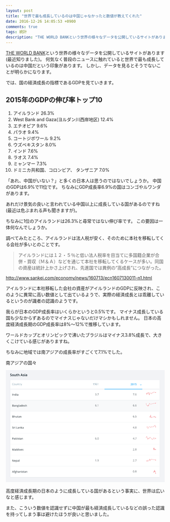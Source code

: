 ```yaml
---
layout: post
title: "世界で最も成長しているのは中国じゃなかったと数値が教えてくれた"
date: 2016-12-26 14:05:53 +0900
comments: true
tags: 統計
description: "THE WORLD BANKという世界の様々なデータを公開しているサイトがあります(最近知りました)。何気なく普段のニュースに触れていると世界で成長しているのは中国だという印象があります。しかし、データを見るとそうでないことが明らかになります。"
---
```


[THE WORLD BANK](http://data.worldbank.org/)という世界の様々なデータを公開しているサイトがあります(最近知りました)。
何気なく普段のニュースに触れていると世界で最も成長しているのは中国だという印象があります。
しかし、データを見るとそうでないことが明らかになります。

では、国の経済成長の指標であるGDPを見ていきます。

## 2015年のGDPの伸び率トップ10

1. アイルランド 26.3%
1. West Bank and Gaza(ヨルダン川西岸地区) 12.4%
1. エチオピア 9.6%
1. パラオ 9.4%
1. コートジボワール 9.2%
1. ウズベキスタン 8.0%
1. インド 7.6%
1. ラオス 7.4%
1. ミャンマー 7.3%
1. ドミニカ共和国、コロンビア、 タンザニア 7.0%

「あれ、中国がいない？」と多くの日本人は思うのではないでしょうか。
中国のGDPは6.9%で11位です。
ちなみにGDP成長率6.9%の国はコンゴやルワンダがあります。

あれだけ景気の良いと言われている中国以上に成長している国があるのですね(最近は危ぶまれる声も聞きますが)。

ちなみに1位のアイルランドは26.3%と尋常ではない伸び率です。
この要因は一体何なんでしょうか。

調べてみたところ、アイルランドは法人税が安く、そのために本社を移転してくる会社が多いとのことです。

> アイルランドには１２・５％と低い法人税率を目当てに多国籍企業が合併・買収（Ｍ＆Ａ）などを通じて本社を移転してくるケースが多い。同国の資産は統計上かさ上げされ、先進国では異例の“高成長”につながった。

http://www.sankei.com/economy/news/160713/ecn1607130011-n1.html

アイルランドに本社移転した会社の資産がアイルランドのGDPに反映され、このように異常に高い数値として出ているようで、実際の経済成長とは乖離しているというのが識者の認識のようです。

我らが日本のGDP成長率はいくらかというと0.5%です。
マイナス成長している国も少なからずあるのでマイナスじゃないだけマシかもしれません。
日本の高度経済成長期のGDP成長率は8%〜12%で推移しています。

ワールドカップとオリンピックで沸いたブラジルはマイナス3.8%成長で、大きくこけている感じがありますね。

ちなみに地域では南アジアの成長率がすごくて7.1%でした。

南アジアの国々

![south-asia-gdp](/images/south-asia-gdp.png)

高度経済成長期の日本のように成長している国があるという事実に、世界は広いなと感じます。

また、こういう数値を認識せずに中国が最も経済成長しているなどの誤った認識を持ってしまう事は避けたほうが良いと思いました。

